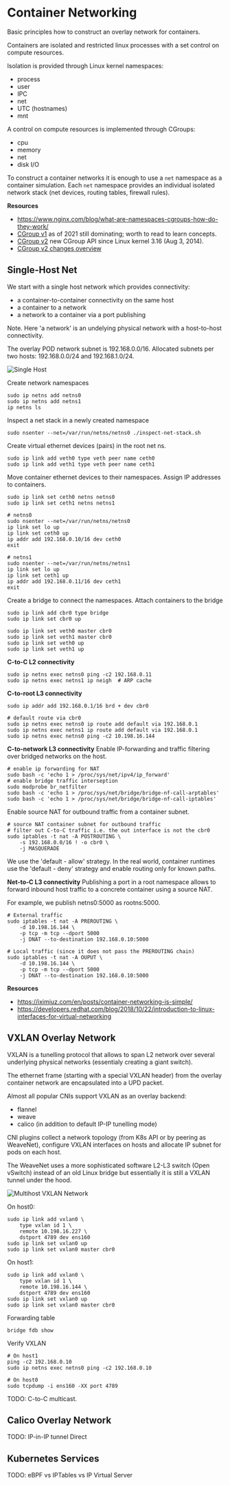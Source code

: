 Container Networking
===

Basic principles how to construct an overlay network for containers.

Containers are isolated and restricted linux processes with a set control on compute resources.

Isolation is provided through Linux kernel namespaces:
- process
- user
- IPC
- net
- UTC (hostnames)
- mnt

A control on compute resources is implemented through CGroups:
- cpu
- memory
- net
- disk I/O

To construct a container networks it is enough to use a `net` namespace as a container
simulation. Each `net` namespace provides an individual isolated network stack
(net devices, routing tables, firewall rules).

**Resources**
- https://www.nginx.com/blog/what-are-namespaces-cgroups-how-do-they-work/
- [CGroup v1](https://www.kernel.org/doc/html/latest/admin-guide/cgroup-v1/index.html)
as of 2021 still dominating; worth to read to learn concepts.
- [CGroup v2](https://www.kernel.org/doc/html/latest/admin-guide/cgroup-v2.html)
new CGroup API since Linux kernel 3.16 (Aug 3, 2014).
- [CGroup v2 changes overview](https://medium.com/nttlabs/cgroup-v2-596d035be4d7)

Single-Host Net
---
We start with a single host network which provides connectivity:
- a container-to-container connectivity on the same host
- a container to a network
- a network to a container via a port publishing

Note. Here 'a network' is an undelying physical network with
a host-to-host connectivity.

The overlay POD network subnet is 192.168.0.0/16.
Allocated subnets per two hosts: 192.168.0.0/24 and 192.168.1.0/24.

![Single Host](https://i.imgur.com/gK0xwyW.png)


Create network namespaces
```shell
sudo ip netns add netns0
sudo ip netns add netns1
ip netns ls
```

Inspect a net stack in a newly created namespace
```shell
sudo nsenter --net=/var/run/netns/netns0 ./inspect-net-stack.sh
```

Create virtual ethernet devices (pairs) in the root net ns.
```shell
sudo ip link add veth0 type veth peer name ceth0
sudo ip link add veth1 type veth peer name ceth1
```

Move container ethernet devices to their namespaces.
Assign IP addresses to containers.
```shell=
sudo ip link set ceth0 netns netns0
sudo ip link set ceth1 netns netns1

# netns0
sudo nsenter --net=/var/run/netns/netns0
ip link set lo up
ip link set ceth0 up
ip addr add 192.168.0.10/16 dev ceth0
exit

# netns1
sudo nsenter --net=/var/run/netns/netns1
ip link set lo up
ip link set ceth1 up
ip addr add 192.168.0.11/16 dev ceth1
exit
```

Create a bridge to connect the namespaces.
Attach containers to the bridge
```shell=
sudo ip link add cbr0 type bridge
sudo ip link set cbr0 up

sudo ip link set veth0 master cbr0
sudo ip link set veth1 master cbr0
sudo ip link set veth0 up
sudo ip link set veth1 up
```

**C-to-C L2 connectivity**
```shell=
sudo ip netns exec netns0 ping -c2 192.168.0.11
sudo ip netns exec netns1 ip neigh  # ARP cache
```

**C-to-root L3 connectivity**
```shell=
sudo ip addr add 192.168.0.1/16 brd + dev cbr0

# default route via cbr0
sudo ip netns exec netns0 ip route add default via 192.168.0.1
sudo ip netns exec netns1 ip route add default via 192.168.0.1
sudo ip netns exec netns0 ping -c2 10.198.16.144
```

**C-to-network L3 connectivity**
Enable IP-forwarding and traffic filtering over bridged networks
on the host.

```shell=
# enable ip forwarding for NAT
sudo bash -c 'echo 1 > /proc/sys/net/ipv4/ip_forward'
# enable bridge traffic interseption
sudo modprobe br_netfilter
sudo bash -c 'echo 1 > /proc/sys/net/bridge/bridge-nf-call-arptables'
sudo bash -c 'echo 1 > /proc/sys/net/bridge/bridge-nf-call-iptables'
```

Enable source NAT for outbound traffic from a container subnet.
```shell=
# source NAT container subnet for outbound traffic
# filter out C-to-C traffic i.e. the out interface is not the cbr0
sudo iptables -t nat -A POSTROUTING \
    -s 192.168.0.0/16 ! -o cbr0 \
    -j MASQUERADE
```

We use the 'default - allow' strategy. In the real world,
container runtimes use the 'default - deny' strategy and enable
routing only for known paths.

**Net-to-C L3 connectivity**
Publishing a port in a root namespace allows to forward
inbound host traffic to a concrete container using
a source NAT.

For example, we publish netns0:5000 as rootns:5000.
```shell=
# External traffic
sudo iptables -t nat -A PREROUTING \
    -d 10.198.16.144 \
    -p tcp -m tcp --dport 5000
    -j DNAT --to-destination 192.168.0.10:5000
    
# Local traffic (since it does not pass the PREROUTING chain)
sudo iptables -t nat -A OUPUT \
    -d 10.198.16.144 \
    -p tcp -m tcp --dport 5000
    -j DNAT --to-destination 192.168.0.10:5000
```

**Resources**
- https://iximiuz.com/en/posts/container-networking-is-simple/
- https://developers.redhat.com/blog/2018/10/22/introduction-to-linux-interfaces-for-virtual-networking


VXLAN Overlay Network
---
VXLAN is a tunelling protocol that allows to span L2 network
over several underlying physical networks
(essentialy creating a giant switch).

The ethernet frame (starting with a special VXLAN header)
from the overlay container network are
encapsulated into a UPD packet.

Almost all popular CNIs support VXLAN as an overlay backend:
- flannel
- weave
- calico (in addition to default IP-IP tunelling mode)

CNI plugins collect a network topology (from K8s API or
by peering as WeaveNet), configure VXLAN interfaces on
hosts and allocate IP subnet for pods on each host.

The WeaveNet uses a more sophisticated software L2-L3 switch
(Open vSwitch) instead of an old Linux bridge but essentially
it is still a VXLAN tunnel under the hood.

![Multihost VXLAN Network](https://i.imgur.com/b46pyLK.png)


On host0:
```shell=
sudo ip link add vxlan0 \
    type vxlan id 1 \
    remote 10.198.16.227 \
    dstport 4789 dev ens160
sudo ip link set vxlan0 up
sudo ip link set vxlan0 master cbr0
```

On host1:
```shell=
sudo ip link add vxlan0 \
    type vxlan id 1 \
    remote 10.198.16.144 \
    dstport 4789 dev ens160
sudo ip link set vxlan0 up
sudo ip link set vxlan0 master cbr0
```

Forwarding table
```shell=
bridge fdb show
```

Verify VXLAN
```shell=
# On host1
ping -c2 192.168.0.10
sudo ip netns exec netns0 ping -c2 192.168.0.10

# On host0
sudo tcpdump -i ens160 -XX port 4789
```

TODO: C-to-C multicast.

Calico Overlay Network
---
TODO:
IP-in-IP tunnel
Direct

Kubernetes Services
---
TODO: eBPF vs IPTables vs IP Virtual Server
